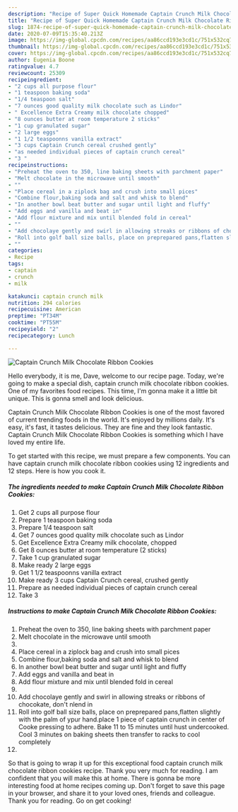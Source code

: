 ```yaml
---
description: "Recipe of Super Quick Homemade Captain Crunch Milk Chocolate Ribbon Cookies"
title: "Recipe of Super Quick Homemade Captain Crunch Milk Chocolate Ribbon Cookies"
slug: 1874-recipe-of-super-quick-homemade-captain-crunch-milk-chocolate-ribbon-cookies
date: 2020-07-09T15:35:40.213Z
image: https://img-global.cpcdn.com/recipes/aa86ccd193e3cd1c/751x532cq70/captain-crunch-milk-chocolate-ribbon-cookies-recipe-main-photo.jpg
thumbnail: https://img-global.cpcdn.com/recipes/aa86ccd193e3cd1c/751x532cq70/captain-crunch-milk-chocolate-ribbon-cookies-recipe-main-photo.jpg
cover: https://img-global.cpcdn.com/recipes/aa86ccd193e3cd1c/751x532cq70/captain-crunch-milk-chocolate-ribbon-cookies-recipe-main-photo.jpg
author: Eugenia Boone
ratingvalue: 4.7
reviewcount: 25309
recipeingredient:
- "2 cups all purpose flour"
- "1 teaspoon baking soda"
- "1/4 teaspoon salt"
- "7 ounces good quality milk chocolate such as Lindor"
- " Excellence Extra Creamy milk chocolate chopped"
- "8 ounces butter at room temperature 2 sticks"
- "1 cup granulated sugar"
- "2 large eggs"
- "1 1/2 teaspoonns vanilla extract"
- "3 cups Captain Crunch cereal crushed gently"
- "as needed individual pieces of captain crunch cereal"
- "3 "
recipeinstructions:
- "Preheat the oven to 350, line baking sheets with parchment paper"
- "Melt chocolate in the microwave until smooth"
- ""
- "Place cereal in a ziplock bag and crush into small pices"
- "Combine flour,baking soda and salt and whisk to blend"
- "In another bowl beat butter and sugar until light and fluffy"
- "Add eggs and vanilla and beat in"
- "Add flour mixture and mix until blended fold in cereal"
- ""
- "Add chocolaye gently and swirl in allowing streaks or ribbons of chocokate, don&#39;t nlend in"
- "Roll into golf ball size balls, place on preprepared pans,flatten slightly with the palm of ypur hand.place 1 piece of captain crunch in center of Cooke pressing to adhere. Bake 11 to 15 minutes until hust undercooked. Cool 3 minutes on baking sheets then transfer to racks to cool completely"
- ""
categories:
- Recipe
tags:
- captain
- crunch
- milk

katakunci: captain crunch milk 
nutrition: 294 calories
recipecuisine: American
preptime: "PT34M"
cooktime: "PT55M"
recipeyield: "2"
recipecategory: Lunch

---
```



![Captain Crunch Milk Chocolate Ribbon Cookies](https://img-global.cpcdn.com/recipes/aa86ccd193e3cd1c/751x532cq70/captain-crunch-milk-chocolate-ribbon-cookies-recipe-main-photo.jpg)

Hello everybody, it is me, Dave, welcome to our recipe page. Today, we're going to make a special dish, captain crunch milk chocolate ribbon cookies. One of my favorites food recipes. This time, I'm gonna make it a little bit unique. This is gonna smell and look delicious.



Captain Crunch Milk Chocolate Ribbon Cookies is one of the most favored of current trending foods in the world. It's enjoyed by millions daily. It's easy, it's fast, it tastes delicious. They are fine and they look fantastic. Captain Crunch Milk Chocolate Ribbon Cookies is something which I have loved my entire life.


To get started with this recipe, we must prepare a few components. You can have captain crunch milk chocolate ribbon cookies using 12 ingredients and 12 steps. Here is how you cook it.

<!--inarticleads1-->

##### The ingredients needed to make Captain Crunch Milk Chocolate Ribbon Cookies:

1. Get 2 cups all purpose flour
1. Prepare 1 teaspoon baking soda
1. Prepare 1/4 teaspoon salt
1. Get 7 ounces good quality milk chocolate such as Lindor
1. Get  Excellence Extra Creamy milk chocolate, chopped
1. Get 8 ounces butter at room temperature (2 sticks)
1. Take 1 cup granulated sugar
1. Make ready 2 large eggs
1. Get 1 1/2 teaspoonns vanilla extract
1. Make ready 3 cups Captain Crunch cereal, crushed gently
1. Prepare as needed individual pieces of captain crunch cereal
1. Take 3 




<!--inarticleads2-->

##### Instructions to make Captain Crunch Milk Chocolate Ribbon Cookies:

1. Preheat the oven to 350, line baking sheets with parchment paper
1. Melt chocolate in the microwave until smooth
1. 
1. Place cereal in a ziplock bag and crush into small pices
1. Combine flour,baking soda and salt and whisk to blend
1. In another bowl beat butter and sugar until light and fluffy
1. Add eggs and vanilla and beat in
1. Add flour mixture and mix until blended fold in cereal
1. 
1. Add chocolaye gently and swirl in allowing streaks or ribbons of chocokate, don&#39;t nlend in
1. Roll into golf ball size balls, place on preprepared pans,flatten slightly with the palm of ypur hand.place 1 piece of captain crunch in center of Cooke pressing to adhere. Bake 11 to 15 minutes until hust undercooked. Cool 3 minutes on baking sheets then transfer to racks to cool completely
1. 




So that is going to wrap it up for this exceptional food captain crunch milk chocolate ribbon cookies recipe. Thank you very much for reading. I am confident that you will make this at home. There is gonna be more interesting food at home recipes coming up. Don't forget to save this page in your browser, and share it to your loved ones, friends and colleague. Thank you for reading. Go on get cooking!
